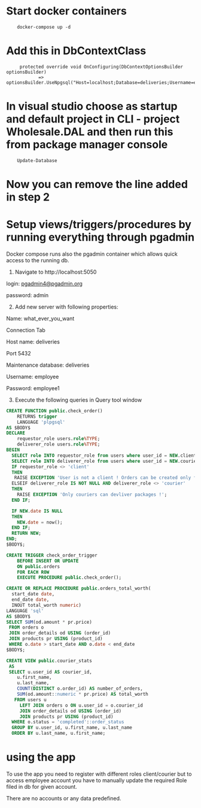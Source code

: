 # Start docker containers

        docker-compose up -d

# Add this in DbContextClass

```
     protected override void OnConfiguring(DbContextOptionsBuilder optionsBuilder)
            => optionsBuilder.UseNpgsql("Host=localhost;Database=deliveries;Username=employee;Password=employee1");
```

# In visual studio choose as startup and default project in CLI - project Wholesale.DAL and then run this from package manager console

        Update-Database

# Now you can remove the line added in step 2

# Setup views/triggers/procedures by running everything through pgadmin

Docker compose runs also the pgadmin container which allows quick access to the running db.

1. Navigate to http://localhost:5050

login: pgadmin4@pgadmin.org

password: admin

2. Add new server with following properties:

Name: what_ever_you_want

Connection Tab

Host name: deliveries

Port 5432

Maintenance database: deliveries

Username: employee

Password: employee1

3. Execute the following queries in Query tool window

```SQL
CREATE FUNCTION public.check_order()
    RETURNS trigger
    LANGUAGE 'plpgsql'
AS $BODY$
DECLARE
    requestor_role users.role%TYPE;
    deliverer_role users.role%TYPE;
BEGIN
  SELECT role INTO requestor_role from users where user_id = NEW.client_id;
  SELECT role INTO deliverer_role from users where user_id = NEW.courier_id;
  IF requestor_role <> 'client'
  THEN
   RAISE EXCEPTION 'User is not a client ! Orders can be created only for clients !';
  ELSEIF deliverer_role IS NOT NULL AND deliverer_role <> 'courier'
  THEN
    RAISE EXCEPTION 'Only couriers can devliver packages !';
  END IF;

  IF NEW.date IS NULL
  THEN
    NEW.date = now();
  END IF;
  RETURN NEW;
END;
$BODY$;
```

```SQL
CREATE TRIGGER check_order_trigger
    BEFORE INSERT OR UPDATE
    ON public.orders
    FOR EACH ROW
    EXECUTE PROCEDURE public.check_order();
```

```SQL
CREATE OR REPLACE PROCEDURE public.orders_total_worth(
  start_date date,
  end_date date,
  INOUT total_worth numeric)
LANGUAGE 'sql'
AS $BODY$
SELECT SUM(od.amount * pr.price)
 FROM orders o
 JOIN order_details od USING (order_id)
 JOIN products pr USING (product_id)
 WHERE o.date > start_date AND o.date < end_date
$BODY$;
```

```SQL
CREATE VIEW public.courier_stats
 AS
 SELECT u.user_id AS courier_id,
    u.first_name,
    u.last_name,
    COUNT(DISTINCT o.order_id) AS number_of_orders,
    SUM(od.amount::numeric * pr.price) AS total_worth
   FROM users u
     LEFT JOIN orders o ON u.user_id = o.courier_id
     JOIN order_details od USING (order_id)
     JOIN products pr USING (product_id)
  WHERE o.status = 'completed'::order_status
  GROUP BY u.user_id, u.first_name, u.last_name
  ORDER BY u.last_name, u.first_name;
```

# using the app

To use the app you need to register with different roles client/courier but to access employee account you have to manually update the required Role filed in db for given account.

There are no accounts or any data predefined.

